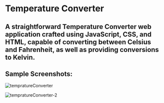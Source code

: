 # Temperature Converter


## A straightforward Temperature Converter web application crafted using JavaScript, CSS, and HTML, capable of converting between Celsius and Fahrenheit, as well as providing conversions to Kelvin.

## Sample Screenshots:

![tempratureConverter](https://github.com/Nightylol911/TempConverter/assets/111238425/e5f942c6-0e56-455f-a53d-6e8cc8a08214)

![tempratureConverter-2](https://github.com/Nightylol911/TempConverter/assets/111238425/76971e6a-45cc-4c31-9099-4b16da2ebedb)
